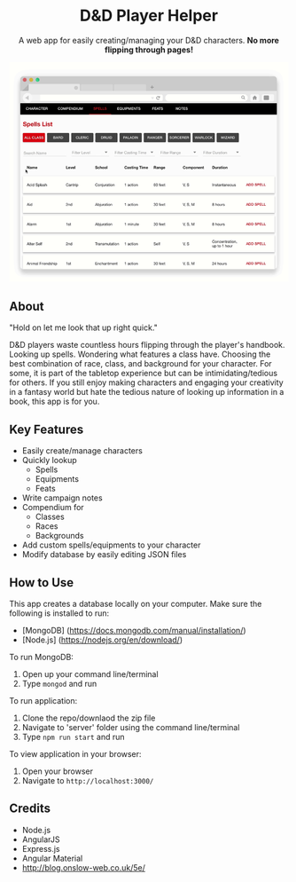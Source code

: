 <h1 align="center">
  <br>
  D&D Player Helper
  <br>
</h1>

<p align="center">
    A web app for easily creating/managing your D&D characters. <strong>No more flipping through pages!</strong>
</p>

![screenshot](https://raw.githubusercontent.com/ngunawan/dnd-player-helper/master/screenshots/addingSpellToCharacter.gif)

## About
"Hold on let me look that up right quick."

D&D players waste countless hours flipping through the player's handbook. Looking up spells. Wondering what features a class have. Choosing the best combination of race, class, and background for your character. For some, it is part of the tabletop experience but can be intimidating/tedious for others. If you still enjoy making characters and engaging your creativity in a fantasy world but hate the tedious nature of looking up information in a book, this app is for you. 

## Key Features

* Easily create/manage characters
* Quickly lookup
   - Spells
   - Equipments
   - Feats
* Write campaign notes
* Compendium for
   - Classes
   - Races
   - Backgrounds
* Add custom spells/equipments to your character
* Modify database by easily editing JSON files
  
## How to Use

This app creates a database locally on your computer. Make sure the following is installed to run:

  * [MongoDB] (https://docs.mongodb.com/manual/installation/)
  * [Node.js] (https://nodejs.org/en/download/)

To run MongoDB:

   1. Open up your command line/terminal
   2. Type `mongod` and run
   
To run application:

   1. Clone the repo/downlaod the zip file
   2. Navigate to 'server' folder using the command line/terminal
   3. Type `npm run start` and run

To view application in your browser:

   1. Open your browser
   2. Navigate to `http://localhost:3000/`
   
## Credits

* Node.js
* AngularJS
* Express.js
* Angular Material
* http://blog.onslow-web.co.uk/5e/
